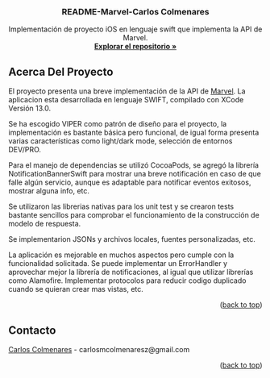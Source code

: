<div id="top"></div>
<!--
*** README Marvel Carlos Colmenares
-->



<!-- PROJECT SHIELDS -->
<!--
*** Repository URL:
*** https://github.com/cmcolmenares/Marvel
-->



<br />
<div align="center">
  <h3 align="center">README-Marvel-Carlos Colmenares</h3>

  <p align="center">
    Implementación de proyecto iOS en lenguaje swift que implementa la API de Marvel.
    <br />
    <a href="https://github.com/cmcolmenares/Marvel"><strong>Explorar el repositorio »</strong></a>
  </p>
</div>


<!-- ACERCA DEL PROYECTO -->
## Acerca Del Proyecto
<div id="acerca-del-proyecto"></div>
El proyecto presenta una breve implementación de la API de <a href="https://developer.marvel.com/">Marvel</a>. La aplicacion esta desarrollada en lenguaje SWIFT, compilado con XCode Versión 13.0. 

Se ha escogido VIPER como patrón de diseño para el proyecto, la implementación es bastante básica pero funcional, de igual forma presenta varias características  como light/dark mode, selección de entornos DEV/PRO. 

Para el manejo de dependencias se utilizó CocoaPods, se agregó la librería NotificationBannerSwift para mostrar una breve notificación en caso de que falle algún servicio, aunque es adaptable para notificar eventos exitosos, mostrar alguna info, etc. 

Se utilizaron las librerias nativas para los unit test y se crearon tests bastante sencillos para comprobar el funcionamiento de la construcción de modelo de respuesta.

Se implementarion JSONs y archivos locales, fuentes personalizadas, etc.

La aplicación es mejorable en muchos aspectos pero cumple con la funcionalidad solicitada. Se puede implementar un ErrorHandler y aprovechar mejor la librería de notificaciones, al igual que utilizar librerías como Alamofire. Implementar protocolos para reducir codigo duplicado cuando se quieran crear mas vistas, etc.

<p align="right">(<a href="#top">back to top</a>)</p>


<!-- CONTACTO -->
## Contacto
<div id="contacto"></div>
<a href="https://www.linkedin.com/in/carlos-manuel-colmenares-zurita-543494101/">Carlos Colmenares</a> - carlosmcolmenaresz@gmail.com

<p align="right">(<a href="#top">back to top</a>)</p>
